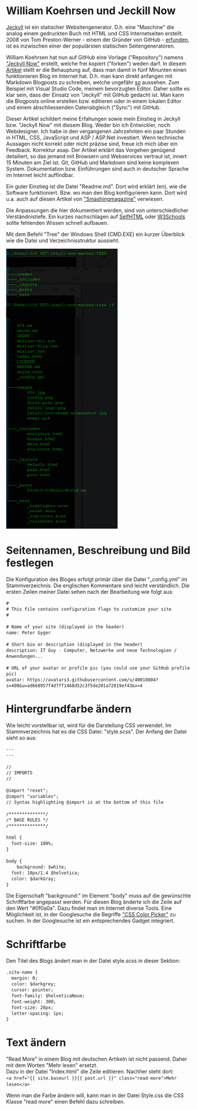# William Koehrsen und Jeckill Now

[Jeckyll](https://jekyllrb.com) ist ein statischer Websitengenerator. D.h. eine "Maschine" die analog einem gedruckten Buch mit HTML und CSS Internetseiten erstellt. 2008 von Tom Preston-Werner - einem der Gründer von GitHub - [erfunden](https://en.wikipedia.org/wiki/Jekyll_(software)), ist es inzwischen einer der populärsten statischen Seitengeneratoren.  

William Koehrsen hat nun auf GitHub eine Vorlage ("Repository") namens ["Jeckyll Now"](https://github.com/barryclark/jekyll-now) erstellt, welche frei kopiert ("forken") weden darf. In diesem [Artikel](https://towardsdatascience.com/five-minutes-to-your-own-website-fd0b43cbd886) stellt er die Behauptung auf, dass man damit in fünf Minunten einen funktionieren Blog im Internet hat. D.h. man kann direkt anfangen mit Markdown Blogposts zu schreiben, welche ungefähr [so](http://www.jekyllnow.com) aussehen. Zum Beispiel mit Visual Studio Code, meinem bevorzugten Editor.  Daher sollte es klar sein, dass der Einsatz von "Jeckyll" mit GitHub gedacht ist. Man kann die Blogposts online erstellen bzw. editieren oder in einem lokalen Editor und einem abschliessenden Datenabgleich ("Sync") mit GitHub.  

Dieser Artikel schildert meine Erfahungen sowie mein Einstieg in Jeckyll bzw. "Jeckyll Now" mit diesem Blog. Weder bin ich Entwickler, noch Webdesigner. Ich habe in den vergangenen Jahrzehnten ein paar Stunden in HTML, CSS, JavaScript und ASP / ASP.Net investiert. Wenn technische Aussagen nicht korrekt oder nicht präzise sind, freue ich mich über ein Feedback. Korrektur asap. Der Artikel erklärt das Vorgehen genügend detailiert, so das jemand mit Browsern und Webservices vertraut ist, innert 15 Minuten am Ziel ist. Git, GitHub und Markdown sind keine komplexen System. Dokumentation bzw. Einführungen sind  auch in deutscher Sprache im Internet leicht auffindbar.

Ein guter Einstieg ist die Datei "Readme.md". Dort wird erklärt (en), wie die Software funktioniert. Bzw. wo man den Blog konfigurieren kann. Dort wird u.a. auch auf diesen Artikel von ["Smashingmagazine"](https://www.smashingmagazine.com/2014/08/build-blog-jekyll-github-pages/) verwiesen.  

Die Anpassungen die hier dokumentiert werden, sind von unterschiedlicher Verständnistiefe. Ein kurzes nachschlagen auf [SelfHTML](https://wiki.selfhtml.org/wiki/Startseite) oder [W3Schools](https://www.w3schools.com) sollte fehlenden Wissen schnell aufbauen.  

Mit dem Befehl "Tree" der Windows Shell (CMD.EXE) ein kurzer Überblick wie die Datei und Verzeichnisstruktur aussieht.  

![Baum](../Ein_neuer_Anfang_mit_Jekyll-Now/Verzeichnisstruktur.png)

# Seitennamen, Beschreibung und Bild festlegen  

Die Konfiguration des Bloges erfolgt primär über die Datei "_config.yml" im Stammverzeichnis. Die englischen Kommentare sind leicht verständlich. Die ersten Zeilen meiner Datei sehen nach der Bearbeitung wie folgt aus:  

```
#
# This file contains configuration flags to customize your site
#

# Name of your site (displayed in the header)
name: Peter Gyger

# Short bio or description (displayed in the header)
description: IT Guy - Computer, Netzwerke und neue Technologien / Anwendungen... 

# URL of your avatar or profile pic (you could use your GitHub profile pic)
avatar: https://avatars3.githubusercontent.com/u/40018804?s=400&u=ad668957f4d7ff1468d52c3f5de201a72819ef43&v=4
```

# Hintergrundfarbe ändern
Wie leicht vorstellbar ist, wird für die Darstellung CSS verwendet. Im Stammverzeichnis hat es die CSS Datei: "style.scss". Der Anfang der Datei sieht so aus:  

```
---
---

//
// IMPORTS
//

@import "reset";
@import "variables";
// Syntax highlighting @import is at the bottom of this file

/**************/
/* BASE RULES */
/**************/

html {
  font-size: 100%;
}

body {
	background: $white;
  font: 18px/1.4 $helvetica;
  color: $darkGray;
}
```  
Die Eigenschaft "background:" im Element "body" muss auf die gewünschte Schriftfarbe angepasst werden. Für diesen Blog änderte ich die Zeile auf den Wert "#0f0a0a". Dazu findet man im Internet diverse Tools. Eine Möglichkeit ist, in der Googlesuche die Begriffe ["CSS Color Picker"](https://www.google.com/search?ei=Z4LbW4PYGZCXlwSXl66oCA&q=css+color+picker&oq=css+color+picker&gs_l=psy-ab.3..0l2j0i22i30k1l8.29730.36800.0.37190.8.6.0.2.2.0.211.835.1j4j1.6.0....0...1c.1.64.psy-ab..0.8.848...0i67k1j0i7i30k1.0.vLoQbsIlZdw) zu suchen. In der Googlesuche ist ein entsprechendes Gadget integriert.

# Schriftfarbe
Den Titel des Blogs ändert man in der Datei style.scss in dieser Sektion:  

```
.site-name {
  margin: 0;
  color: $darkgrey;
  cursor: pointer;
  font-family: $helveticaNeue;
  font-weight: 300;
  font-size: 28px;
  letter-spacing: 1px;
}
```
# Text ändern

"Read More" in einem Blog mit deutschen Artikeln ist nicht passend. Daher mit dem Worten "Mehr lesen" ersetzt.  
Dazu in der Datei "Index.html" die Zeile editieren. Nachher steht dort:  
``<a href="{{ site.baseurl }}{{ post.url }}" class="read-more">Mehr lesen</a>``

Wenn man die Farbe ändern will, kann man in der Datei Style.css die CSS Klasse "read more" einen Befehl dazu schreiben.



